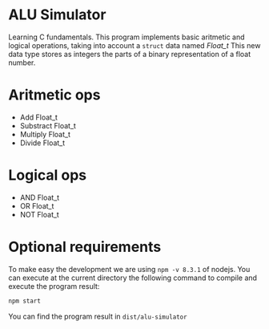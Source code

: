 # ALU Simulator
Learning C fundamentals.
This program implements basic aritmetic and logical operations, taking into account a `struct` data named *Float_t*
This new data type stores as integers the parts of a binary representation of a float number.

# Aritmetic ops
- Add Float_t
- Substract Float_t
- Multiply Float_t
- Divide Float_t

# Logical ops
- AND Float_t
- OR Float_t
- NOT Float_t

# Optional requirements
To make easy the development we are using `npm -v 8.3.1` of nodejs. You can execute at the current directory the following command to compile and execute the program result:

```sh
npm start
```
You can find the program result in `dist/alu-simulator`
